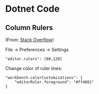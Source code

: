 # Dotnet Code

## Column Rulers

(From: [Stack Overflow](https://stackoverflow.com/questions/29968499/vertical-rulers-in-visual-studio-code))

File -> Preferences -> Settings

```
"editor.rulers": [80,120]
```

Change color of ruler lines:

```
"workbench.colorCustomizations": {
    "editorRuler.foreground": "#ff4081"
}
```
